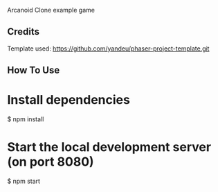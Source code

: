 Arcanoid Clone example game

## Credits

Template used: https://github.com/yandeu/phaser-project-template.git

## How To Use

# Install dependencies
$ npm install

# Start the local development server (on port 8080)
$ npm start

